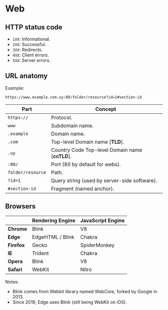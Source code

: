 # Web

## HTTP status code

* `1XX`: Informational.
* `2XX`: Successful.
* `3XX`: Redirects.
* `4XX`: Client errors.
* `5XX`: Server errors.

## URL anatomy

Example:

```https
https://www.example.com.uy:80/folder/resourse?id=1#section-id
```

Part | Concept
--- | ---
`https://` | Protocol.
`www` | Subdomain name.
`.example` | Domain name.
`.com` | Top-level Domain name [**TLD**].
`.uy` | Country Code Top-level Domain name [**ccTLD**].
`:80/` | Port (80 by default for webs).
`folder/resource` | Path.
`?id=1` | Query string (used by server-side software).
`#section-id` | Fragment (named anchor).

## Browsers

|| Rendering Engine | JavaScript Engine
--- | --- | ---
**Chrome** | Blink | V8
**Edge** | EdgeHTML / Blink | Chakra
**Firefox** | Gecko | SpiderMonkey
**IE** | Trident | Chakra
**Opera** | Blink | V8
**Safari** | WebKit | Nitro

Notes:

* Blink comes from Webkit library named WebCore, forked by Google in 2013.
* Since 2019, Edge uses Blink (still being WebKit on iOS).
